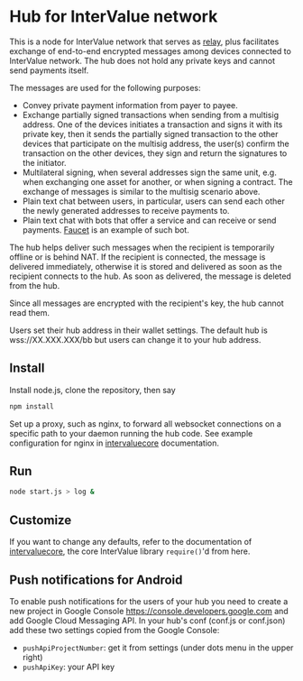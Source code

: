 # Hub for InterValue network

This is a node for InterValue network that serves as [relay](../../../intervalue-relay), plus facilitates exchange of end-to-end encrypted messages among devices connected to InterValue network.  The hub does not hold any private keys and cannot send payments itself.

The messages are used for the following purposes:
* Convey private payment information from payer to payee.
* Exchange partially signed transactions when sending from a multisig address.  One of the devices initiates a transaction and signs it with its private key, then it sends the partially signed transaction to the other devices that participate on the multisig address, the user(s) confirm the transaction on the other devices, they sign and return the signatures to the initiator.
* Multilateral signing, when several addresses sign the same unit, e.g. when exchanging one asset for another, or when signing a contract.  The exchange of messages is similar to the multisig scenario above.
* Plain text chat between users, in particular, users can send each other the newly generated addresses to receive payments to.
* Plain text chat with bots that offer a service and can receive or send payments.  [Faucet](../../../intervalue-faucet) is an example of such bot.

The hub helps deliver such messages when the recipient is temporarily offline or is behind NAT.  If the recipient is connected, the message is delivered immediately, otherwise it is stored and delivered as soon as the recipient connects to the hub.  As soon as delivered, the message is deleted from the hub.

Since all messages are encrypted with the recipient's key, the hub cannot read them.

Users set their hub address in their wallet settings.  The default hub is wss://XX.XXX.XXX/bb but users can change it to your hub address.

## Install

Install node.js, clone the repository, then say
```sh
npm install
```
Set up a proxy, such as nginx, to forward all websocket connections on a specific path to your daemon running the hub code.  See example configuration for nginx in [intervaluecore](../../../intervaluecore) documentation.

## Run
```sh
node start.js > log &
```
## Customize

If you want to change any defaults, refer to the documentation of [intervaluecore](../../../intervaluecore), the core InterValue library `require()`'d from here.

## Push notifications for Android

To enable push notifications for the users of your hub you need to create a new project in Google Console https://console.developers.google.com and add Google Cloud Messaging API.  In your hub's conf (conf.js or conf.json) add these two settings copied from the Google Console:
* `pushApiProjectNumber`: get it from settings (under dots menu in the upper right)
* `pushApiKey`: your API key
